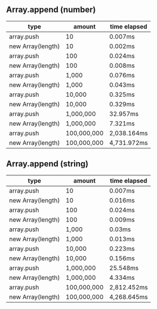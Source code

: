 ## Array.append (number)

|type|amount|time elapsed|
|-|-|-|
array.push|10|0.007ms
new Array(length)|10|0.002ms
array.push|100|0.024ms
new Array(length)|100|0.008ms
array.push|1,000|0.076ms
new Array(length)|1,000|0.043ms
array.push|10,000|0.325ms
new Array(length)|10,000|0.329ms
array.push|1,000,000|32.957ms
new Array(length)|1,000,000|7.321ms
array.push|100,000,000|2,038.164ms
new Array(length)|100,000,000|4,731.972ms
## Array.append (string)

|type|amount|time elapsed|
|-|-|-|
array.push|10|0.007ms
new Array(length)|10|0.016ms
array.push|100|0.024ms
new Array(length)|100|0.009ms
array.push|1,000|0.03ms
new Array(length)|1,000|0.013ms
array.push|10,000|0.223ms
new Array(length)|10,000|0.156ms
array.push|1,000,000|25.548ms
new Array(length)|1,000,000|4.334ms
array.push|100,000,000|2,812.452ms
new Array(length)|100,000,000|4,268.645ms
